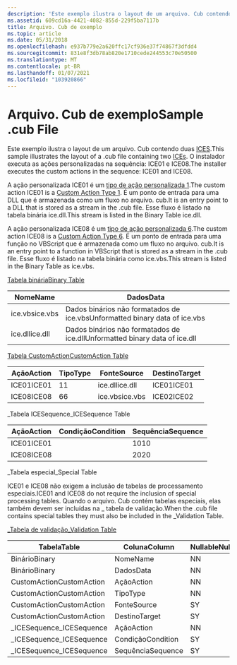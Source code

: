 ```yaml
---
description: 'Este exemplo ilustra o layout de um arquivo. Cub contendo duas ICEs. O instalador executa as ações personalizadas na sequência: ICE01 e ICE08.'
ms.assetid: 609cd16a-4421-4082-855d-229f5ba7117b
title: Arquivo. Cub de exemplo
ms.topic: article
ms.date: 05/31/2018
ms.openlocfilehash: e937b779e2a620ffc17cf936e37f74867f3dfdd4
ms.sourcegitcommit: 831e8f3db78ab820e1710cede244553c70e50500
ms.translationtype: MT
ms.contentlocale: pt-BR
ms.lasthandoff: 01/07/2021
ms.locfileid: "103920866"
---
```

# <a name="sample-cub-file"></a><span data-ttu-id="05189-104">Arquivo. Cub de exemplo</span><span class="sxs-lookup"><span data-stu-id="05189-104">Sample .cub File</span></span>

<span data-ttu-id="05189-105">Este exemplo ilustra o layout de um arquivo. Cub contendo duas [ICES](internal-consistency-evaluators-ices.md).</span><span class="sxs-lookup"><span data-stu-id="05189-105">This sample illustrates the layout of a .cub file containing two [ICEs](internal-consistency-evaluators-ices.md).</span></span> <span data-ttu-id="05189-106">O instalador executa as ações personalizadas na sequência: ICE01 e ICE08.</span><span class="sxs-lookup"><span data-stu-id="05189-106">The installer executes the custom actions in the sequence: ICE01 and ICE08.</span></span>

<span data-ttu-id="05189-107">A ação personalizada ICE01 é um [tipo de ação personalizada 1](custom-action-type-1.md).</span><span class="sxs-lookup"><span data-stu-id="05189-107">The custom action ICE01 is a [Custom Action Type 1](custom-action-type-1.md).</span></span> <span data-ttu-id="05189-108">É um ponto de entrada para uma DLL que é armazenada como um fluxo no arquivo. cub.</span><span class="sxs-lookup"><span data-stu-id="05189-108">It is an entry point to a DLL that is stored as a stream in the .cub file.</span></span> <span data-ttu-id="05189-109">Esse fluxo é listado na tabela binária ice.dll.</span><span class="sxs-lookup"><span data-stu-id="05189-109">This stream is listed in the Binary Table ice.dll.</span></span>

<span data-ttu-id="05189-110">A ação personalizada ICE08 é um [tipo de ação personalizada 6](custom-action-type-6.md).</span><span class="sxs-lookup"><span data-stu-id="05189-110">The custom action ICE08 is a [Custom Action Type 6](custom-action-type-6.md).</span></span> <span data-ttu-id="05189-111">É um ponto de entrada para uma função no VBScript que é armazenada como um fluxo no arquivo. cub.</span><span class="sxs-lookup"><span data-stu-id="05189-111">It is an entry point to a function in VBScript that is stored as a stream in the .cub file.</span></span> <span data-ttu-id="05189-112">Esse fluxo é listado na tabela binária como ice.vbs.</span><span class="sxs-lookup"><span data-stu-id="05189-112">This stream is listed in the Binary Table as ice.vbs.</span></span>

[<span data-ttu-id="05189-113">Tabela binária</span><span class="sxs-lookup"><span data-stu-id="05189-113">Binary Table</span></span>](binary-table.md)



| <span data-ttu-id="05189-114">Nome</span><span class="sxs-lookup"><span data-stu-id="05189-114">Name</span></span>    | <span data-ttu-id="05189-115">Dados</span><span class="sxs-lookup"><span data-stu-id="05189-115">Data</span></span>                               |
|---------|------------------------------------|
| <span data-ttu-id="05189-116">ice.vbs</span><span class="sxs-lookup"><span data-stu-id="05189-116">ice.vbs</span></span> | <span data-ttu-id="05189-117">Dados binários não formatados de ice.vbs</span><span class="sxs-lookup"><span data-stu-id="05189-117">Unformatted binary data of ice.vbs</span></span> |
| <span data-ttu-id="05189-118">ice.dll</span><span class="sxs-lookup"><span data-stu-id="05189-118">ice.dll</span></span> | <span data-ttu-id="05189-119">Dados binários não formatados de ice.dll</span><span class="sxs-lookup"><span data-stu-id="05189-119">Unformatted binary data of ice.dll</span></span> |



 

[<span data-ttu-id="05189-120">Tabela CustomAction</span><span class="sxs-lookup"><span data-stu-id="05189-120">CustomAction Table</span></span>](customaction-table.md)



| <span data-ttu-id="05189-121">Ação</span><span class="sxs-lookup"><span data-stu-id="05189-121">Action</span></span> | <span data-ttu-id="05189-122">Tipo</span><span class="sxs-lookup"><span data-stu-id="05189-122">Type</span></span> | <span data-ttu-id="05189-123">Fonte</span><span class="sxs-lookup"><span data-stu-id="05189-123">Source</span></span>  | <span data-ttu-id="05189-124">Destino</span><span class="sxs-lookup"><span data-stu-id="05189-124">Target</span></span> |
|--------|------|---------|--------|
| <span data-ttu-id="05189-125">ICE01</span><span class="sxs-lookup"><span data-stu-id="05189-125">ICE01</span></span>  | <span data-ttu-id="05189-126">1</span><span class="sxs-lookup"><span data-stu-id="05189-126">1</span></span>    | <span data-ttu-id="05189-127">ice.dll</span><span class="sxs-lookup"><span data-stu-id="05189-127">ice.dll</span></span> | <span data-ttu-id="05189-128">ICE01</span><span class="sxs-lookup"><span data-stu-id="05189-128">ICE01</span></span>  |
| <span data-ttu-id="05189-129">ICE08</span><span class="sxs-lookup"><span data-stu-id="05189-129">ICE08</span></span>  | <span data-ttu-id="05189-130">6</span><span class="sxs-lookup"><span data-stu-id="05189-130">6</span></span>    | <span data-ttu-id="05189-131">ice.vbs</span><span class="sxs-lookup"><span data-stu-id="05189-131">ice.vbs</span></span> | <span data-ttu-id="05189-132">ICE02</span><span class="sxs-lookup"><span data-stu-id="05189-132">ICE02</span></span>  |



 

<span data-ttu-id="05189-133">\_Tabela ICESequence</span><span class="sxs-lookup"><span data-stu-id="05189-133">\_ICESequence Table</span></span>



| <span data-ttu-id="05189-134">Ação</span><span class="sxs-lookup"><span data-stu-id="05189-134">Action</span></span> | <span data-ttu-id="05189-135">Condição</span><span class="sxs-lookup"><span data-stu-id="05189-135">Condition</span></span> | <span data-ttu-id="05189-136">Sequência</span><span class="sxs-lookup"><span data-stu-id="05189-136">Sequence</span></span> |
|--------|-----------|----------|
| <span data-ttu-id="05189-137">ICE01</span><span class="sxs-lookup"><span data-stu-id="05189-137">ICE01</span></span>  |           | <span data-ttu-id="05189-138">10</span><span class="sxs-lookup"><span data-stu-id="05189-138">10</span></span>       |
| <span data-ttu-id="05189-139">ICE08</span><span class="sxs-lookup"><span data-stu-id="05189-139">ICE08</span></span>  |           | <span data-ttu-id="05189-140">20</span><span class="sxs-lookup"><span data-stu-id="05189-140">20</span></span>       |



 

<span data-ttu-id="05189-141">\_Tabela especial</span><span class="sxs-lookup"><span data-stu-id="05189-141">\_Special Table</span></span>

<span data-ttu-id="05189-142">ICE01 e ICE08 não exigem a inclusão de tabelas de processamento especiais.</span><span class="sxs-lookup"><span data-stu-id="05189-142">ICE01 and ICE08 do not require the inclusion of special processing tables.</span></span> <span data-ttu-id="05189-143">Quando o arquivo. Cub contém tabelas especiais, elas também devem ser incluídas na \_ tabela de validação.</span><span class="sxs-lookup"><span data-stu-id="05189-143">When the .cub file contains special tables they must also be included in the \_Validation Table.</span></span>

[<span data-ttu-id="05189-144">\_Tabela de validação</span><span class="sxs-lookup"><span data-stu-id="05189-144">\_Validation Table</span></span>](-validation-table.md)



| <span data-ttu-id="05189-145">Tabela</span><span class="sxs-lookup"><span data-stu-id="05189-145">Table</span></span>         | <span data-ttu-id="05189-146">Coluna</span><span class="sxs-lookup"><span data-stu-id="05189-146">Column</span></span>    | <span data-ttu-id="05189-147">Nullable</span><span class="sxs-lookup"><span data-stu-id="05189-147">Nullable</span></span> | <span data-ttu-id="05189-148">MinValue</span><span class="sxs-lookup"><span data-stu-id="05189-148">MinValue</span></span> | <span data-ttu-id="05189-149">MaxValue</span><span class="sxs-lookup"><span data-stu-id="05189-149">MaxValue</span></span> | <span data-ttu-id="05189-150">KeyTable</span><span class="sxs-lookup"><span data-stu-id="05189-150">KeyTable</span></span> | <span data-ttu-id="05189-151">KeyColumn</span><span class="sxs-lookup"><span data-stu-id="05189-151">KeyColumn</span></span> | <span data-ttu-id="05189-152">Categoria</span><span class="sxs-lookup"><span data-stu-id="05189-152">Category</span></span>                         | <span data-ttu-id="05189-153">Definir</span><span class="sxs-lookup"><span data-stu-id="05189-153">Set</span></span> | <span data-ttu-id="05189-154">Descrição</span><span class="sxs-lookup"><span data-stu-id="05189-154">Description</span></span> |
|---------------|-----------|----------|----------|----------|----------|-----------|----------------------------------|-----|-------------|
| <span data-ttu-id="05189-155">Binário</span><span class="sxs-lookup"><span data-stu-id="05189-155">Binary</span></span>        | <span data-ttu-id="05189-156">Nome</span><span class="sxs-lookup"><span data-stu-id="05189-156">Name</span></span>      | <span data-ttu-id="05189-157">N</span><span class="sxs-lookup"><span data-stu-id="05189-157">N</span></span>        |          |          |          |           | [<span data-ttu-id="05189-158">Identificador</span><span class="sxs-lookup"><span data-stu-id="05189-158">Identifier</span></span>](identifier.md)     |     |             |
| <span data-ttu-id="05189-159">Binário</span><span class="sxs-lookup"><span data-stu-id="05189-159">Binary</span></span>        | <span data-ttu-id="05189-160">Dados</span><span class="sxs-lookup"><span data-stu-id="05189-160">Data</span></span>      | <span data-ttu-id="05189-161">N</span><span class="sxs-lookup"><span data-stu-id="05189-161">N</span></span>        |          |          |          |           | [<span data-ttu-id="05189-162">Binary</span><span class="sxs-lookup"><span data-stu-id="05189-162">Binary</span></span>](binary.md)             |     |             |
| <span data-ttu-id="05189-163">CustomAction</span><span class="sxs-lookup"><span data-stu-id="05189-163">CustomAction</span></span>  | <span data-ttu-id="05189-164">Ação</span><span class="sxs-lookup"><span data-stu-id="05189-164">Action</span></span>    | <span data-ttu-id="05189-165">N</span><span class="sxs-lookup"><span data-stu-id="05189-165">N</span></span>        |          |          |          |           | [<span data-ttu-id="05189-166">Identificador</span><span class="sxs-lookup"><span data-stu-id="05189-166">Identifier</span></span>](identifier.md)     |     |             |
| <span data-ttu-id="05189-167">CustomAction</span><span class="sxs-lookup"><span data-stu-id="05189-167">CustomAction</span></span>  | <span data-ttu-id="05189-168">Tipo</span><span class="sxs-lookup"><span data-stu-id="05189-168">Type</span></span>      | <span data-ttu-id="05189-169">N</span><span class="sxs-lookup"><span data-stu-id="05189-169">N</span></span>        |          |          |          |           | [<span data-ttu-id="05189-170">Inteiro</span><span class="sxs-lookup"><span data-stu-id="05189-170">Integer</span></span>](integer.md)           |     |             |
| <span data-ttu-id="05189-171">CustomAction</span><span class="sxs-lookup"><span data-stu-id="05189-171">CustomAction</span></span>  | <span data-ttu-id="05189-172">Fonte</span><span class="sxs-lookup"><span data-stu-id="05189-172">Source</span></span>    | <span data-ttu-id="05189-173">S</span><span class="sxs-lookup"><span data-stu-id="05189-173">Y</span></span>        |          |          |          |           | [<span data-ttu-id="05189-174">CustomSource</span><span class="sxs-lookup"><span data-stu-id="05189-174">CustomSource</span></span>](customsource.md) |     |             |
| <span data-ttu-id="05189-175">CustomAction</span><span class="sxs-lookup"><span data-stu-id="05189-175">CustomAction</span></span>  | <span data-ttu-id="05189-176">Destino</span><span class="sxs-lookup"><span data-stu-id="05189-176">Target</span></span>    | <span data-ttu-id="05189-177">S</span><span class="sxs-lookup"><span data-stu-id="05189-177">Y</span></span>        |          |          |          |           | [<span data-ttu-id="05189-178">Binário</span><span class="sxs-lookup"><span data-stu-id="05189-178">Formatted</span></span>](formatted.md)       |     |             |
| <span data-ttu-id="05189-179">\_ICESequence</span><span class="sxs-lookup"><span data-stu-id="05189-179">\_ICESequence</span></span> | <span data-ttu-id="05189-180">Ação</span><span class="sxs-lookup"><span data-stu-id="05189-180">Action</span></span>    | <span data-ttu-id="05189-181">N</span><span class="sxs-lookup"><span data-stu-id="05189-181">N</span></span>        |          |          |          |           | [<span data-ttu-id="05189-182">Identificador</span><span class="sxs-lookup"><span data-stu-id="05189-182">Identifier</span></span>](identifier.md)     |     |             |
| <span data-ttu-id="05189-183">\_ICESequence</span><span class="sxs-lookup"><span data-stu-id="05189-183">\_ICESequence</span></span> | <span data-ttu-id="05189-184">Condição</span><span class="sxs-lookup"><span data-stu-id="05189-184">Condition</span></span> | <span data-ttu-id="05189-185">S</span><span class="sxs-lookup"><span data-stu-id="05189-185">Y</span></span>        |          |          |          |           | [<span data-ttu-id="05189-186">Condição</span><span class="sxs-lookup"><span data-stu-id="05189-186">Condition</span></span>](condition.md)       |     |             |
| <span data-ttu-id="05189-187">\_ICESequence</span><span class="sxs-lookup"><span data-stu-id="05189-187">\_ICESequence</span></span> | <span data-ttu-id="05189-188">Sequência</span><span class="sxs-lookup"><span data-stu-id="05189-188">Sequence</span></span>  | <span data-ttu-id="05189-189">S</span><span class="sxs-lookup"><span data-stu-id="05189-189">Y</span></span>        |          |          |          |           | [<span data-ttu-id="05189-190">Inteiro</span><span class="sxs-lookup"><span data-stu-id="05189-190">Integer</span></span>](integer.md)           |     |             |



 

 

 



